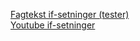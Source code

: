 [Fagtekst if-setninger (tester)](https://github.com/thorcc/IT2/blob/master/Fagtekster/Tester.md)  
[Youtube if-setninger](https://www.youtube.com/watch?v=knb51nt6wC8&list=PLJC9cL8YfNXo_CUCsG17Nr5e1Zv8jm9HW)